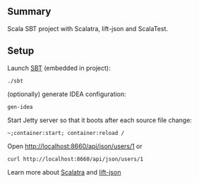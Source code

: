 ## Summary

Scala SBT project with Scalatra, lift-json and ScalaTest.

## Setup

Launch [SBT](https://github.com/harrah/xsbt/wiki) (embedded in project):

    ./sbt

(optionally) generate IDEA configuration:

    gen-idea

Start Jetty server so that it boots after each source file change:

    ~;container:start; container:reload /

Open [http://localhost:8660/api/json/users/1](http://localhost:8660/api/json/users/1) or

    curl http://localhost:8660/api/json/users/1

Learn more about [Scalatra](http://www.scalatra.org/stable/book/) and
   [lift-json](https://github.com/lift/lift/tree/master/framework/lift-base/lift-json/)
